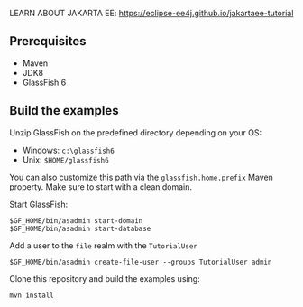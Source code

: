 LEARN ABOUT JAKARTA EE:
https://eclipse-ee4j.github.io/jakartaee-tutorial


## Prerequisites

- Maven
- JDK8
- GlassFish 6

## Build the examples

Unzip GlassFish on the predefined directory depending on your OS:

* Windows: `c:\glassfish6`
* Unix: `$HOME/glassfish6`

You can also customize this path via the `glassfish.home.prefix` Maven property. Make sure to start with a clean domain.

Start GlassFish:
```
$GF_HOME/bin/asadmin start-domain
$GF_HOME/bin/asadmin start-database
```

Add a user to the `file` realm with the `TutorialUser`
```
$GF_HOME/bin/asadmin create-file-user --groups TutorialUser admin
```

Clone this repository and build the examples using:

```
mvn install
```

